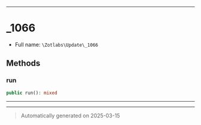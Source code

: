 ***

# _1066





* Full name: `\Zotlabs\Update\_1066`




## Methods


### run



```php
public run(): mixed
```












***


***
> Automatically generated on 2025-03-15
